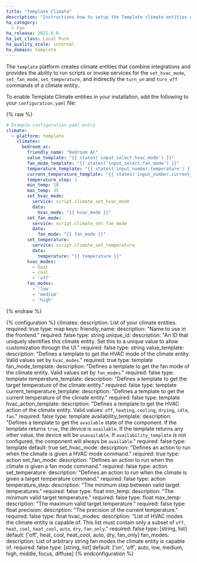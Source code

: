 ```yaml
---
title: "Template Climate"
description: "Instructions how to setup the Template climate entities within Home Assistant."
ha_category:
  - Fan
ha_release: 2021.6.0
ha_iot_class: Local Push
ha_quality_scale: internal
ha_domain: template
---
```


The `template` platform creates climate entities that combine integrations and provides the
ability to run scripts or invoke services for the `set_hvac_mode`, `set_fan_mode`, `set_temperature`,
and indirectly the `turn_on` and `turn_off` commands of a climate entity..

To enable Template Climate entities in your installation, add the following to your
`configuration.yaml` file:

{% raw %}

```yaml
# Example configuration.yaml entry
climate:
  - platform: template
    climates:
      bedroom_ac:
        friendly_name: "Bedroom AC"
        value_template: "{{ states('input_select.hvac_mode') }}"
        fan_mode_template: "{{ states('input_select.fan_mode') }}"
        temperature_template: "{{ states('input_number.temperature') }}"
        current_temperature_template: "{{ states('input_number.current_temperature') }}"
        temperature_step: 1
        min_temp: 18
        max_temp: 35
        set_hvac_mode:
          service: script.climate_set_hvac_mode
          data:
            hvac_mode: "{{ hvac_mode }}"
        set_fan_mode:
          service: script.climate_set_fan_mode
          data:
            fan_mode: "{{ fan_mode }}"
        set_temperature:
          service: script.climate_set_temperature
          data:
            temperature: "{{ temperature }}"
        hvac_modes:
          - heat
          - cool
          - 'off'
        fan_modes:
          - 'low'
          - 'medium'
          - 'high'
```

{% endraw %}

{% configuration %}
  climates:
    description: List of your climate entities.
    required: true
    type: map
    keys:
      friendly_name:
        description: "Name to use in the frontend."
        required: false
        type: string
      unique_id:
        description: "An ID that uniquely identifies this climate entity. Set this to a unique value to allow customization through the UI."
        required: false
        type: string
      value_template:
        description: "Defines a template to get the HVAC mode of the climate entity. Valid values set by `hvac_modes`."
        required: true
        type: template
      fan_mode_template:
        description: "Defines a template to get the fan mode of the climate entity. Valid values set by `fan_modes`."
        required: false
        type: template
      temperature_template:
        description: "Defines a template to get the target temperature of the climate entity."
        required: false
        type: template
      current_temperature_template:
        description: "Defines a template to get the current temperature of the climate entity."
        required: false
        type: template
      hvac_action_template:
        description: "Defines a template to get the HVAC action of the climate entity. Valid values: `off`, `heating`, `cooling`, `drying`, `idle`, `fan`."
        required: false
        type: template
      availability_template:
        description: "Defines a template to get the `available` state of the component. If the template returns `true`, the device is `available`. If the template returns any other value, the device will be `unavailable`. If `availability_template` is not configured, the component will always be `available`."
        required: false
        type: template
        default: true
      set_hvac_mode:
        description: "Defines an action to run when the climate is given a HVAC mode command."
        required: true
        type: action
      set_fan_mode:
        description: "Defines an action to run when the climate is given a fan mode command."
        required: false
        type: action
      set_temperature:
        description: "Defines an action to run when the climate is given a target temperature command."
        required: false
        type: action
      temperature_step:
        description: "The minimum step between valid target temperatures."
        required: false
        type: float
      min_temp:
        description: "The minimum valid target temperature."
        required: false
        type: float
      max_temp:
        description: "The maximum valid target temperature."
        required: false
        type: float
      precision:
        description: "The precision of the current temperature."
        required: false
        type: float
      hvac_modes:
        description: "List of HVAC modes the climate entity is capable of. This list must contain only a subset of `off`, `heat`, `cool`, `heat_cool`, `auto`, `dry`, `fan_only`."
        required: false
        type: [string, list]
        default: ['off', heat, cool, heat_cool, auto, dry, fan_only]
      fan_modes:
        description: List of arbitrary string fan modes the climate entity is capable of.
        required: false
        type: [string, list]
        default: ['on', 'off', auto, low, medium, high, middle, focus, diffuse]
{% endconfiguration %}
